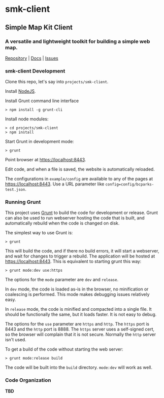 # smk-client
## Simple Map Kit Client
### A versatile and lightweight toolkit for building a simple web map.

[Repository](https://github.com/bcgov/smk-client)
|
[Docs](https://bcgov.github.io/smk-client/)
|
[Issues](https://github.com/bcgov/smk/issues)

### smk-client Development

Clone this repo, let's say into `projects/smk-client`.

Install [NodeJS](https://nodejs.org/en/).

Install Grunt command line interface

    > npm install -g grunt-cli

Install node modules:

    > cd projects/smk-client
    > npm install

Start Grunt in development mode:

    > grunt

Point browser at [https://localhost:8443](https://localhost:8443).

Edit code, and when a file is saved, the website is automatically reloaded.

The configurations in `example/config` are available to any of the pages at [https://localhost:8443](https://localhost:8443).
Use a URL parameter like `config=config/bcparks-test.json`.

### Running Grunt

This project uses [Grunt](https://gruntjs.com/) to build the code for development or release.
Grunt can also be used to run webserver hosting the code that is built, and automatically rebuild when the code is changed on disk.

The simplest way to use Grunt is:

    > grunt

This will build the code, and if there no build errors, it will start a webserver, and wait for changes to trigger a rebuild.
The application will be hosted at [https://localhost:8443](https://localhost:8443).
This is equivalent to starting grunt this way:

    > grunt mode:dev use:https

The options for the `mode` parameter are `dev` and `release`.

In `dev` mode, the code is loaded as-is in the browser, no minification or coalescing is performed.
This mode makes debugging issues relatively easy.

In `release` mode, the code is minified and compacted into a single file.
It should be functionally the same, but it loads faster.
It is not easy to debug.

The options for the `use` parameter are `https` and `http`.
The `https` port is 8443 and the `http` port is 8888.
The `https` server uses a self-signed cert, so the browser will complain that it is not secure.
Normally the `http` server isn't used.

To get a build of the code without starting the web server:

    > grunt mode:release build

The code will be built into the `build` directory.
`mode:dev` will work as well.

### Code Organization

**TBD**
